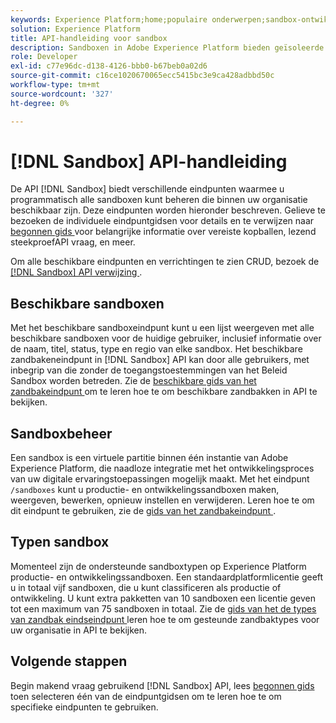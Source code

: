 ```yaml
---
keywords: Experience Platform;home;populaire onderwerpen;sandbox-ontwikkelaarsgids
solution: Experience Platform
title: API-handleiding voor sandbox
description: Sandboxen in Adobe Experience Platform bieden geïsoleerde ontwikkelomgevingen waarmee u functies kunt testen, experimenten kunt uitvoeren en aangepaste configuraties kunt maken zonder dat dit gevolgen heeft voor uw productieomgeving.
role: Developer
exl-id: c77e96dc-d138-4126-bbb0-b67beb0a02d6
source-git-commit: c16ce1020670065ecc5415bc3e9ca428adbbd50c
workflow-type: tm+mt
source-wordcount: '327'
ht-degree: 0%

---
```


# [!DNL Sandbox] API-handleiding

De API [!DNL Sandbox] biedt verschillende eindpunten waarmee u programmatisch alle sandboxen kunt beheren die binnen uw organisatie beschikbaar zijn. Deze eindpunten worden hieronder beschreven. Gelieve te bezoeken de individuele eindpuntgidsen voor details en te verwijzen naar [ begonnen gids ](./getting-started.md) voor belangrijke informatie over vereiste kopballen, lezend steekproefAPI vraag, en meer.

Om alle beschikbare eindpunten en verrichtingen te zien CRUD, bezoek de [[!DNL Sandbox]  API verwijzing ](https://www.adobe.io/experience-platform-apis/references/sandbox).

## Beschikbare sandboxen

Met het beschikbare sandboxeindpunt kunt u een lijst weergeven met alle beschikbare sandboxen voor de huidige gebruiker, inclusief informatie over de naam, titel, status, type en regio van elke sandbox. Het beschikbare zandbakeneindpunt in [!DNL Sandbox] API kan door alle gebruikers, met inbegrip van die zonder de toegangstoestemmingen van het Beleid Sandbox worden betreden. Zie de [ beschikbare gids van het zandbakeindpunt ](./available.md) om te leren hoe te om beschikbare zandbakken in API te bekijken.

## Sandboxbeheer

Een sandbox is een virtuele partitie binnen één instantie van Adobe Experience Platform, die naadloze integratie met het ontwikkelingsproces van uw digitale ervaringstoepassingen mogelijk maakt. Met het eindpunt `/sandboxes` kunt u productie- en ontwikkelingssandboxen maken, weergeven, bewerken, opnieuw instellen en verwijderen. Leren hoe te om dit eindpunt te gebruiken, zie de [ gids van het zandbakeindpunt ](./sandboxes.md).

## Typen sandbox

Momenteel zijn de ondersteunde sandboxtypen op Experience Platform productie- en ontwikkelingssandboxen. Een standaardplatformlicentie geeft u in totaal vijf sandboxen, die u kunt classificeren als productie of ontwikkeling. U kunt extra pakketten van 10 sandboxen een licentie geven tot een maximum van 75 sandboxen in totaal. Zie de [ gids van het de types van zandbak eindseindpunt ](./types.md) leren hoe te om gesteunde zandbaktypes voor uw organisatie in API te bekijken.

## Volgende stappen

Begin makend vraag gebruikend [!DNL Sandbox] API, lees [ begonnen gids ](./getting-started.md) toen selecteren één van de eindpuntgidsen om te leren hoe te om specifieke eindpunten te gebruiken.
